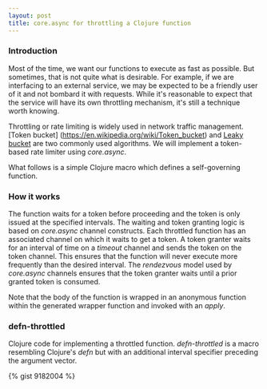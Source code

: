 ```yaml
---
layout: post
title: core.async for throttling a Clojure function
---
```


### Introduction

Most of the time, we want our functions to execute as fast as
possible. But sometimes, that is not quite what is desirable. For example,
if we are interfacing to an external service, we may be expected to be
a friendly user of it and not bombard it with requests. While it's
reasonable to expect that the service will have its own throttling
mechanism, it's still a technique worth knowing.

Throttling or rate limiting is widely used in network traffic
management. [Token bucket] (https://en.wikipedia.org/wiki/Token_bucket)
and [Leaky bucket](https://en.wikipedia.org/wiki/Leaky_bucket) are two
commonly used algorithms. We will implement a token-based rate limiter
using _core.async_.

What follows is a simple Clojure macro which defines a self-governing
function.

### How it works
The function waits for a token before proceeding and
the token is only issued at the specified intervals. The waiting and
token granting logic is based on _core.async_ channel constructs. Each
throttled function has an associated channel on which it waits to get
a token. A token granter waits for an interval of time on a _timeout_
channel and sends the token on the token channel. This ensures that
the function will never execute more frequently than the desired
interval. The _rendezvous_ model used by _core.async_ channels ensures
that the token granter waits until a prior granted token is consumed.

Note that the body of the function is wrapped in an anonymous function
within the generated wrapper function and invoked with an _apply_.

### defn-throttled
Clojure code for implementing a throttled function. _defn-throttled_
is a macro resembling Clojure's _defn_ but with an additional interval
specifier preceding the argument vector.

{% gist 9182004 %}
